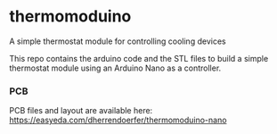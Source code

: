 # thermomoduino
A simple thermostat module for controlling cooling devices  

This repo contains the arduino code and the STL files to build a simple thermostat module using an Arduino Nano as a controller.  

### PCB
PCB files and layout are available here:  
https://easyeda.com/dherrendoerfer/thermomoduino-nano

